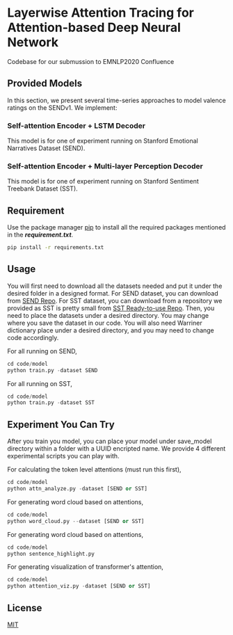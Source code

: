 # Layerwise Attention Tracing for Attention-based Deep Neural Network
Codebase for our submussion to EMNLP2020 Confluence

## Provided Models
In this section, we present several time-series approaches to
model valence ratings on the SENDv1. We implement:

### Self-attention Encoder + LSTM Decoder
This model is for one of experiment running on Stanford Emotional Narratives Dataset (SEND).

### Self-attention Encoder + Multi-layer Perception Decoder 
This model is for one of experiment running on Stanford Sentiment Treebank Dataset (SST).

## Requirement

Use the package manager [pip](https://pip.pypa.io/en/stable/) to install all the required packages mentioned in the ***requirement.txt***.

```bash
pip install -r requirements.txt
```

## Usage

You will first need to download all the datasets needed and put it under the desired folder in a designed format. For SEND dataset, you can download from [SEND Repo](https://github.com/StanfordSocialNeuroscienceLab/SEND). For SST dataset, you can download from a repository we provided as SST is pretty small from [SST Ready-to-use Repo](https://github.com/frankaging/SST2-Sentence). Then, you need to place the datasets under a desired directory. You may change where you save the dataset in our code. You will also need Warriner dictionary place under a desired directory, and you may need to change code accordingly.

For all running on SEND,
```python
cd code/model
python train.py -dataset SEND
```

For all running on SST,
```python
cd code/model
python train.py -dataset SST
```

## Experiment You Can Try

After you train you model, you can place your model under save_model directory within a folder with a UUID encripted name. We provide 4 different experimental scripts you can play with.

For calculating the token level attentions (must run this first),
```python
cd code/model
python attn_analyze.py -dataset [SEND or SST]
```

For generating word cloud based on attentions,
```python
cd code/model
python word_cloud.py --dataset [SEND or SST]
```

For generating word cloud based on attentions,
```python
cd code/model
python sentence_highlight.py
```

For generating visualization of transformer's attention,
```python
cd code/model
python attention_viz.py -dataset [SEND or SST]
```

## License
[MIT](https://choosealicense.com/licenses/mit/)
